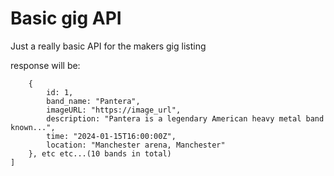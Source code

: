 # Basic gig API

Just a really basic API for the makers gig listing

response will be:

```[
    {
        id: 1,
        band_name: "Pantera",
        imageURL: "https://image_url",
        description: "Pantera is a legendary American heavy metal band known...",
        time: "2024-01-15T16:00:00Z",
        location: "Manchester arena, Manchester"
    }, etc etc...(10 bands in total)
]
